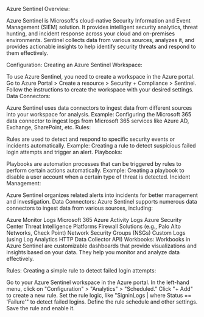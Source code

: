 Azure Sentinel Overview:


Azure Sentinel is Microsoft's cloud-native Security Information and Event Management (SIEM) solution. It provides intelligent security analytics, threat hunting, and incident response across your cloud and on-premises environments. Sentinel collects data from various sources, analyzes it, and provides actionable insights to help identify security threats and respond to them effectively.

Configuration:
Creating an Azure Sentinel Workspace:

To use Azure Sentinel, you need to create a workspace in the Azure portal. Go to Azure Portal > Create a resource > Security + Compliance > Sentinel.
Follow the instructions to create the workspace with your desired settings.
Data Connectors:

Azure Sentinel uses data connectors to ingest data from different sources into your workspace for analysis.
Example: Configuring the Microsoft 365 data connector to ingest logs from Microsoft 365 services like Azure AD, Exchange, SharePoint, etc.
Rules:

Rules are used to detect and respond to specific security events or incidents automatically.
Example: Creating a rule to detect suspicious failed login attempts and trigger an alert.
Playbooks:

Playbooks are automation processes that can be triggered by rules to perform certain actions automatically.
Example: Creating a playbook to disable a user account when a certain type of threat is detected.
Incident Management:

Azure Sentinel organizes related alerts into incidents for better management and investigation.
Data Connectors:
Azure Sentinel supports numerous data connectors to ingest data from various sources, including:

Azure Monitor Logs
Microsoft 365
Azure Activity Logs
Azure Security Center
Threat Intelligence Platforms
Firewall Solutions (e.g., Palo Alto Networks, Check Point)
Network Security Groups (NSGs)
Custom Logs (using Log Analytics HTTP Data Collector API)
Workbooks:
Workbooks in Azure Sentinel are customizable dashboards that provide visualizations and insights based on your data. They help you monitor and analyze data effectively.

Rules:
Creating a simple rule to detect failed login attempts:

Go to your Azure Sentinel workspace in the Azure portal.
In the left-hand menu, click on "Configuration" > "Analytics" > "Scheduled."
Click "+ Add" to create a new rule.
Set the rule logic, like "SigninLogs | where Status == 'Failure'" to detect failed logins.
Define the rule schedule and other settings.
Save the rule and enable it.
